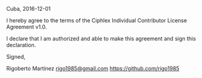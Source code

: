 Cuba, 2016-12-01

I hereby agree to the terms of the Ciphlex Individual Contributor License
Agreement v1.0.

I declare that I am authorized and able to make this agreement and sign this
declaration.

Signed,

Rigoberto Martínez  rigo1985@gmail.com  https://github.com/rigo1985
